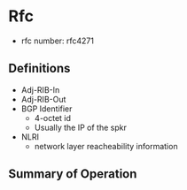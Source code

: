 # Rfc

* rfc number: rfc4271

## Definitions

* Adj-RIB-In
* Adj-RIB-Out
* BGP Identifier
    * 4-octet id
    * Usually the IP of the spkr
* NLRI
    * network layer reacheability information

## Summary of Operation
